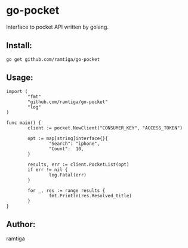 # go-pocket

Interface to pocket API written by golang.

## Install:

    go get github.com/ramtiga/go-pocket

## Usage:

    import (
            "fmt"
            "github.com/ramtiga/go-pocket"
            "log"
    )

    func main() {
            client := pocket.NewClient("CONSUMER_KEY", "ACCESS_TOKEN")

            opt := map[string]interface{}{
                    "Search": "iphone",
                    "Count":  10,
            }

            results, err := client.PocketList(opt)
            if err != nil {
                    log.Fatal(err)
            }

            for _, res := range results {
                    fmt.Println(res.Resolved_title)
            }
    }

## Author:

ramtiga
